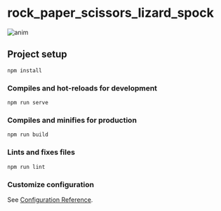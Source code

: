 # rock_paper_scissors_lizard_spock
![anim](https://user-images.githubusercontent.com/88347998/154475576-37df7bc4-e66c-45e9-8f9c-c838d64e35dc.gif)


## Project setup
```
npm install
```

### Compiles and hot-reloads for development
```
npm run serve
```

### Compiles and minifies for production
```
npm run build
```

### Lints and fixes files
```
npm run lint
```

### Customize configuration
See [Configuration Reference](https://cli.vuejs.org/config/).
